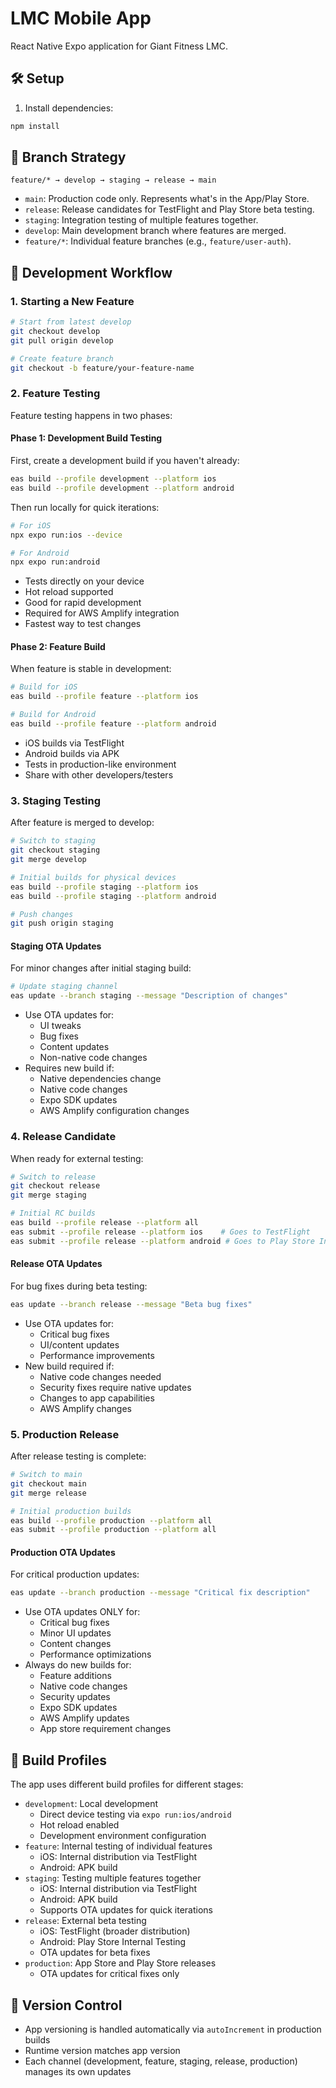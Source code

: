 # LMC Mobile App

React Native Expo application for Giant Fitness LMC.

## 🛠 Setup

1. Install dependencies:
```bash
npm install
```

## 🌳 Branch Strategy

```
feature/* → develop → staging → release → main
```

- `main`: Production code only. Represents what's in the App/Play Store.
- `release`: Release candidates for TestFlight and Play Store beta testing.
- `staging`: Integration testing of multiple features together.
- `develop`: Main development branch where features are merged.
- `feature/*`: Individual feature branches (e.g., `feature/user-auth`).

## 🚀 Development Workflow

### 1. Starting a New Feature

```bash
# Start from latest develop
git checkout develop
git pull origin develop

# Create feature branch
git checkout -b feature/your-feature-name
```

### 2. Feature Testing

Feature testing happens in two phases:

#### Phase 1: Development Build Testing
First, create a development build if you haven't already:
```bash
eas build --profile development --platform ios
eas build --profile development --platform android
```

Then run locally for quick iterations:
```bash
# For iOS
npx expo run:ios --device

# For Android
npx expo run:android
```
- Tests directly on your device
- Hot reload supported
- Good for rapid development
- Required for AWS Amplify integration
- Fastest way to test changes

#### Phase 2: Feature Build
When feature is stable in development:
```bash
# Build for iOS
eas build --profile feature --platform ios

# Build for Android
eas build --profile feature --platform android
```
- iOS builds via TestFlight
- Android builds via APK
- Tests in production-like environment
- Share with other developers/testers

### 3. Staging Testing

After feature is merged to develop:

```bash
# Switch to staging
git checkout staging
git merge develop

# Initial builds for physical devices
eas build --profile staging --platform ios
eas build --profile staging --platform android

# Push changes
git push origin staging
```

#### Staging OTA Updates
For minor changes after initial staging build:
```bash
# Update staging channel
eas update --branch staging --message "Description of changes"
```
- Use OTA updates for:
  - UI tweaks
  - Bug fixes
  - Content updates
  - Non-native code changes
- Requires new build if:
  - Native dependencies change
  - Native code changes
  - Expo SDK updates
  - AWS Amplify configuration changes

### 4. Release Candidate

When ready for external testing:

```bash
# Switch to release
git checkout release
git merge staging

# Initial RC builds
eas build --profile release --platform all
eas submit --profile release --platform ios    # Goes to TestFlight
eas submit --profile release --platform android # Goes to Play Store Internal Testing
```

#### Release OTA Updates
For bug fixes during beta testing:
```bash
eas update --branch release --message "Beta bug fixes"
```
- Use OTA updates for:
  - Critical bug fixes
  - UI/content updates
  - Performance improvements
- New build required if:
  - Native code changes needed
  - Security fixes require native updates
  - Changes to app capabilities
  - AWS Amplify changes

### 5. Production Release

After release testing is complete:

```bash
# Switch to main
git checkout main
git merge release

# Initial production builds
eas build --profile production --platform all
eas submit --profile production --platform all
```

#### Production OTA Updates
For critical production updates:
```bash
eas update --branch production --message "Critical fix description"
```
- Use OTA updates ONLY for:
  - Critical bug fixes
  - Minor UI updates
  - Content changes
  - Performance optimizations
- Always do new builds for:
  - Feature additions
  - Native code changes
  - Security updates
  - Expo SDK updates
  - AWS Amplify updates
  - App store requirement changes

## 📱 Build Profiles

The app uses different build profiles for different stages:

- `development`: Local development
  - Direct device testing via `expo run:ios/android`
  - Hot reload enabled
  - Development environment configuration
- `feature`: Internal testing of individual features
  - iOS: Internal distribution via TestFlight
  - Android: APK build
- `staging`: Testing multiple features together
  - iOS: Internal distribution via TestFlight
  - Android: APK build
  - Supports OTA updates for quick iterations
- `release`: External beta testing
  - iOS: TestFlight (broader distribution)
  - Android: Play Store Internal Testing
  - OTA updates for beta fixes
- `production`: App Store and Play Store releases
  - OTA updates for critical fixes only

## 🔄 Version Control

- App versioning is handled automatically via `autoIncrement` in production builds
- Runtime version matches app version
- Each channel (development, feature, staging, release, production) manages its own updates
